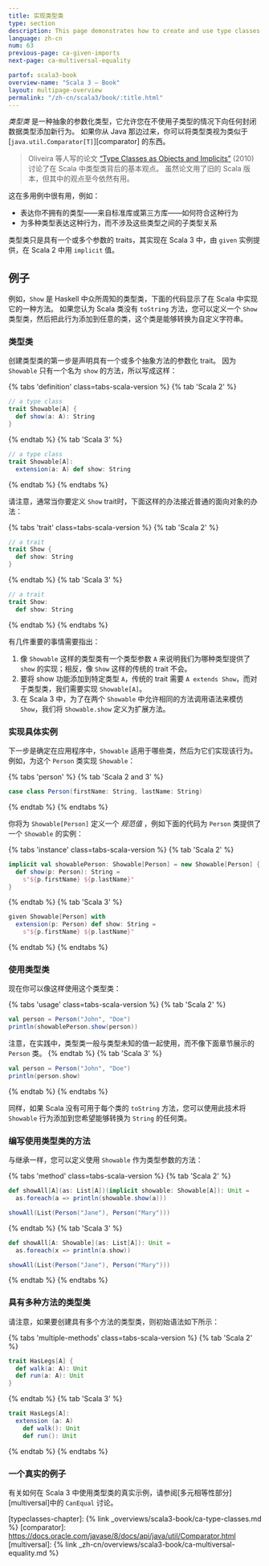 ```yaml
---
title: 实现类型类
type: section
description: This page demonstrates how to create and use type classes in Scala 3.
language: zh-cn
num: 63
previous-page: ca-given-imports
next-page: ca-multiversal-equality

partof: scala3-book
overview-name: "Scala 3 — Book"
layout: multipage-overview
permalink: "/zh-cn/scala3/book/:title.html"
---
```



_类型类_ 是一种抽象的参数化类型，它允许您在不使用子类型的情况下向任何封闭数据类型添加新行为。
如果你从 Java 那边过来，你可以将类型类视为类似于 [`java.util.Comparator[T]`][comparator] 的东西。

> Oliveira 等人写的论文 [“Type Classes as Objects and Implicits”][typeclasses-paper] (2010) 讨论了在 Scala 中类型类背后的基本观点。
> 虽然论文用了旧的 Scala 版本，但其中的观点至今依然有用。

这在多用例中很有用，例如：

- 表达你不拥有的类型——来自标准库或第三方库——如何符合这种行为
- 为多种类型表达这种行为，而不涉及这些类型之间的子类型关系

类型类只是具有一个或多个参数的 traits，其实现在 Scala 3 中，由 `given` 实例提供，在 Scala 2 中用 `implicit` 值。

## 例子

例如，`Show` 是 Haskell 中众所周知的类型类，下面的代码显示了在 Scala 中实现它的一种方法。
如果您认为 Scala 类没有 `toString` 方法，您可以定义一个 `Show` 类型类，然后把此行为添加到任意的类，这个类是能够转换为自定义字符串。

### 类型类

创建类型类的第一步是声明具有一个或多个抽象方法的参数化 trait。
因为 `Showable` 只有一个名为 `show` 的方法，所以写成这样：

{% tabs 'definition' class=tabs-scala-version %}
{% tab 'Scala 2' %}
```scala
// a type class
trait Showable[A] {
  def show(a: A): String
}
```
{% endtab %}
{% tab 'Scala 3' %}
```scala
// a type class
trait Showable[A]:
  extension(a: A) def show: String
```
{% endtab %}
{% endtabs %}

请注意，通常当你要定义 `Show` trait时，下面这样的办法接近普通的面向对象的办法：

{% tabs 'trait' class=tabs-scala-version %}
{% tab 'Scala 2' %}
```scala
// a trait
trait Show {
  def show: String
}
```
{% endtab %}
{% tab 'Scala 3' %}
```scala
// a trait
trait Show:
  def show: String
```
{% endtab %}
{% endtabs %}

有几件重要的事情需要指出：

1. 像 `Showable` 这样的类型类有一个类型参数 `A` 来说明我们为哪种类型提供了 `show` 的实现；相反，像 `Show` 这样的传统的 trait 不会。
2. 要将 show 功能添加到特定类型 `A`，传统的 trait 需要 `A extends Show`，而对于类型类，我们需要实现 `Showable[A]`。
3. 在 Scala 3 中，为了在两个 `Showable` 中允许相同的方法调用语法来模仿 `Show`，我们将 `Showable.show` 定义为扩展方法。

### 实现具体实例

下一步是确定在应用程序中，`Showable` 适用于哪些类，然后为它们实现该行为。
例如，为这个 `Person` 类实现 `Showable`：

{% tabs 'person' %}
{% tab 'Scala 2 and 3' %}
```scala
case class Person(firstName: String, lastName: String)
```
{% endtab %}
{% endtabs %}

你将为 `Showable[Person]` 定义一个 _规范值_ ，例如下面的代码为 `Person` 类提供了一个 `Showable` 的实例：

{% tabs 'instance' class=tabs-scala-version %}
{% tab 'Scala 2' %}
```scala
implicit val showablePerson: Showable[Person] = new Showable[Person] {
  def show(p: Person): String =
    s"${p.firstName} ${p.lastName}"
}
```
{% endtab %}
{% tab 'Scala 3' %}
```scala
given Showable[Person] with
  extension(p: Person) def show: String =
    s"${p.firstName} ${p.lastName}"
```
{% endtab %}
{% endtabs %}

### 使用类型类

现在你可以像这样使用这个类型类：

{% tabs 'usage' class=tabs-scala-version %}
{% tab 'Scala 2' %}
```scala
val person = Person("John", "Doe")
println(showablePerson.show(person))
```

注意，在实践中，类型类一般与类型未知的值一起使用，而不像下面章节展示的 `Person` 类。
{% endtab %}
{% tab 'Scala 3' %}
```scala
val person = Person("John", "Doe")
println(person.show)
```
{% endtab %}
{% endtabs %}

同样，如果 Scala 没有可用于每个类的 `toString` 方法，您可以使用此技术将 `Showable` 行为添加到您希望能够转换为 `String` 的任何类。

### 编写使用类型类的方法

与继承一样，您可以定义使用 `Showable` 作为类型参数的方法：

{% tabs 'method' class=tabs-scala-version %}
{% tab 'Scala 2' %}
```scala
def showAll[A](as: List[A])(implicit showable: Showable[A]): Unit =
  as.foreach(a => println(showable.show(a)))

showAll(List(Person("Jane"), Person("Mary")))
```
{% endtab %}
{% tab 'Scala 3' %}
```scala
def showAll[A: Showable](as: List[A]): Unit =
  as.foreach(x => println(a.show))

showAll(List(Person("Jane"), Person("Mary")))
```
{% endtab %}
{% endtabs %}

### 具有多种方法的类型类

请注意，如果要创建具有多个方法的类型类，则初始语法如下所示：

{% tabs 'multiple-methods' class=tabs-scala-version %}
{% tab 'Scala 2' %}
```scala
trait HasLegs[A] {
  def walk(a: A): Unit
  def run(a: A): Unit
}
```
{% endtab %}
{% tab 'Scala 3' %}
```scala
trait HasLegs[A]:
  extension (a: A)
    def walk(): Unit
    def run(): Unit
```
{% endtab %}
{% endtabs %}

### 一个真实的例子

有关如何在 Scala 3 中使用类型类的真实示例，请参阅[多元相等性部分][multiversal]中的 `CanEqual` 讨论。

[typeclasses-paper]: https://infoscience.epfl.ch/record/150280/files/TypeClasses.pdf
[typeclasses-chapter]: {% link _overviews/scala3-book/ca-type-classes.md %}
[comparator]: https://docs.oracle.com/javase/8/docs/api/java/util/Comparator.html
[multiversal]: {% link _zh-cn/overviews/scala3-book/ca-multiversal-equality.md %}

